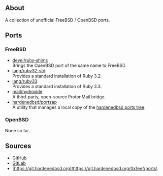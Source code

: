 ## About

A collection of unofficial FreeBSD / OpenBSD ports.

## Ports

### FreeBSD

* [devel/ruby-shims](freebsd/devel/ruby-shims) <br>
  Brings the OpenBSD port of the same name to FreeBSD.
* [lang/ruby32-std](freebsd/lang/ruby32-std) <br>
  Provides a standard installation of Ruby 3.2.
* [lang/ruby33](freebsd/lang/ruby33) <br>
  Provides a standard installation of Ruby 3.3.
* [mail/hydroxide](freebsd/mail/hydroxide) <br>
  A third-party, open-source ProtonMail bridge.
* [hardenedbsd/portzap](freebsd/hardenedbsd/portzap) <br>
  A utility that manages a local copy of the
  [hardenedbsd ports tree](https://git.hardenedbsd.org/hardenedbsd/ports).

### OpenBSD

None so far.

## Sources

* [GitHub](https://github.com/0x1eef/ports)
* [GitLab](https://gitlab.com/0x1eef/ports)
* [https://git.hardenedbsd.org](https://git.hardenedbsd.org/0x1eef/ports)
